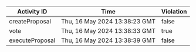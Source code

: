 | Activity ID | Time | Violation |
| --- | --- | --- |
| createProposal | Thu, 16 May 2024 13:38:23 GMT | false |
| vote | Thu, 16 May 2024 13:38:33 GMT | true |
| executeProposal | Thu, 16 May 2024 13:38:39 GMT | false |